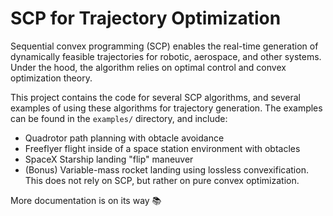 # SCP for Trajectory Optimization

Sequential convex programming (SCP) enables the real-time generation of
dynamically feasible trajectories for robotic, aerospace, and other
systems. Under the hood, the algorithm relies on optimal control and convex
optimization theory.

This project contains the code for several SCP algorithms, and several examples
of using these algorithms for trajectory generation. The examples can be found
in the `examples/` directory, and include:

- Quadrotor path planning with obtacle avoidance
- Freeflyer flight inside of a space station environment with obtacles
- SpaceX Starship landing "flip" maneuver
- (Bonus) Variable-mass rocket landing using lossless convexification. This
  does not rely on SCP, but rather on pure convex optimization.

More documentation is on its way :books:
